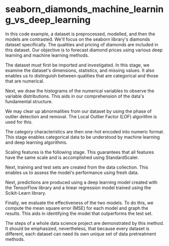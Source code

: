 # seaborn_diamonds_machine_learning_vs_deep_learning

In this code example, a dataset is preprocessed, modelled, and then the models are contrasted. We'll focus on the seaborn library's diamonds dataset specifically. The qualities and pricing of diamonds are included in this dataset. Our objective is to forecast diamond prices using various deep learning and machine learning methods.

The dataset must first be imported and investigated. In this stage, we examine the dataset's dimensions, statistics, and missing values. It also enables us to distinguish between qualities that are categorical and those that are numerical.

Next, we draw the histograms of the numerical variables to observe the variable distributions. This aids in our comprehension of the data's fundamental structure.

We may clear up abnormalities from our dataset by using the phase of outlier detection and removal. The Local Outlier Factor (LOF) algorithm is used for this.

The category characteristics are then one-hot encoded into numeric format. This stage enables categorical data to be understood by machine learning and deep learning algorithms.

Scaling features is the following stage. This guarantees that all features have the same scale and is accomplished using StandardScaler.

Next, training and test sets are created from the data collection. This enables us to assess the model's performance using fresh data.

Next, predictions are produced using a deep learning model created with the TensorFlow library and a linear regression model trained using the Scikit-Learn library.

Finally, we evaluate the effectiveness of the two models. To do this, we compute the mean square error (MSE) for each model and graph the results. This aids in identifying the model that outperforms the test set.

The steps of a whole data science project are demonstrated by this method. It should be emphasized, nevertheless, that because every dataset is different, each dataset can need its own unique set of data pretreatment methods.
